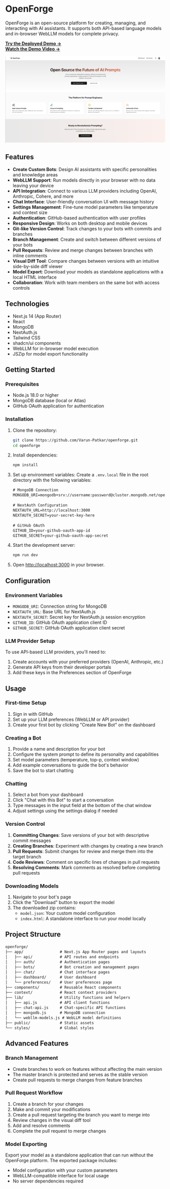 # OpenForge

OpenForge is an open-source platform for creating, managing, and interacting with AI assistants. It supports both API-based language models and in-browser WebLLM models for complete privacy.

**[Try the Deployed Demo →](https://openforge.vercel.app/)**  
**[Watch the Demo Video →](https://youtu.be/xFzvdjYmjEE)**

![OpenForge Dashboard](/public/screenshot-dashboard.png)

## Features

- **Create Custom Bots**: Design AI assistants with specific personalities and knowledge areas
- **WebLLM Support**: Run models directly in your browser with no data leaving your device
- **API Integration**: Connect to various LLM providers including OpenAI, Anthropic, Cohere, and more
- **Chat Interface**: User-friendly conversation UI with message history
- **Settings Management**: Fine-tune model parameters like temperature and context size
- **Authentication**: GitHub-based authentication with user profiles
- **Responsive Design**: Works on both desktop and mobile devices
- **Git-like Version Control**: Track changes to your bots with commits and branches
- **Branch Management**: Create and switch between different versions of your bots
- **Pull Requests**: Review and merge changes between branches with inline comments
- **Visual Diff Tool**: Compare changes between versions with an intuitive side-by-side diff viewer
- **Model Export**: Download your models as standalone applications with a local HTML interface
- **Collaboration**: Work with team members on the same bot with access controls

## Technologies

- Next.js 14 (App Router)
- React
- MongoDB
- NextAuth.js
- Tailwind CSS
- shadcn/ui components
- WebLLM for in-browser model execution
- JSZip for model export functionality

## Getting Started

### Prerequisites

- Node.js 18.0 or higher
- MongoDB database (local or Atlas)
- GitHub OAuth application for authentication

### Installation

1. Clone the repository:

   ```bash
   git clone https://github.com/Varun-Patkar/openforge.git
   cd openforge
   ```

2. Install dependencies:

   ```bash
   npm install
   ```

3. Set up environment variables:
   Create a `.env.local` file in the root directory with the following variables:

   ```
   # MongoDB Connection
   MONGODB_URI=mongodb+srv://username:password@cluster.mongodb.net/openforge

   # NextAuth Configuration
   NEXTAUTH_URL=http://localhost:3000
   NEXTAUTH_SECRET=your-secret-key-here

   # GitHub OAuth
   GITHUB_ID=your-github-oauth-app-id
   GITHUB_SECRET=your-github-oauth-app-secret
   ```

4. Start the development server:

   ```bash
   npm run dev
   ```

5. Open [http://localhost:3000](http://localhost:3000) in your browser.

## Configuration

### Environment Variables

- `MONGODB_URI`: Connection string for MongoDB
- `NEXTAUTH_URL`: Base URL for NextAuth.js
- `NEXTAUTH_SECRET`: Secret key for NextAuth.js session encryption
- `GITHUB_ID`: GitHub OAuth application client ID
- `GITHUB_SECRET`: GitHub OAuth application client secret

### LLM Provider Setup

To use API-based LLM providers, you'll need to:

1. Create accounts with your preferred providers (OpenAI, Anthropic, etc.)
2. Generate API keys from their developer portals
3. Add these keys in the Preferences section of OpenForge

## Usage

### First-time Setup

1. Sign in with GitHub
2. Set up your LLM preferences (WebLLM or API provider)
3. Create your first bot by clicking "Create New Bot" on the dashboard

### Creating a Bot

1. Provide a name and description for your bot
2. Configure the system prompt to define its personality and capabilities
3. Set model parameters (temperature, top-p, context window)
4. Add example conversations to guide the bot's behavior
5. Save the bot to start chatting

### Chatting

1. Select a bot from your dashboard
2. Click "Chat with this Bot" to start a conversation
3. Type messages in the input field at the bottom of the chat window
4. Adjust settings using the settings dialog if needed

### Version Control

1. **Committing Changes**: Save versions of your bot with descriptive commit messages
2. **Creating Branches**: Experiment with changes by creating a new branch
3. **Pull Requests**: Submit changes for review and merge them into the target branch
4. **Code Reviews**: Comment on specific lines of changes in pull requests
5. **Resolving Comments**: Mark comments as resolved before completing pull requests

### Downloading Models

1. Navigate to your bot's page
2. Click the "Download" button to export the model
3. The downloaded zip contains:
   - `model.json`: Your custom model configuration
   - `index.html`: A standalone interface to run your model locally

## Project Structure

```
openforge/
├── app/                # Next.js App Router pages and layouts
│   ├── api/            # API routes and endpoints
│   ├── auth/           # Authentication pages
│   ├── bots/           # Bot creation and management pages
│   ├── chat/           # Chat interface pages
│   ├── dashboard/      # User dashboard
│   └── preferences/    # User preferences page
├── components/         # Reusable React components
├── context/            # React context providers
├── lib/                # Utility functions and helpers
│   ├── api.js          # API client functions
│   ├── chat-api.js     # Chat-specific API functions
│   ├── mongodb.js      # MongoDB connection
│   └── webllm-models.js # WebLLM model definitions
├── public/             # Static assets
└── styles/             # Global styles
```

## Advanced Features

### Branch Management

- Create branches to work on features without affecting the main version
- The master branch is protected and serves as the stable version
- Create pull requests to merge changes from feature branches

### Pull Request Workflow

1. Create a branch for your changes
2. Make and commit your modifications
3. Create a pull request targeting the branch you want to merge into
4. Review changes in the visual diff tool
5. Add and resolve comments
6. Complete the pull request to merge changes

### Model Exporting

Export your model as a standalone application that can run without the OpenForge platform. The exported package includes:

- Model configuration with your custom parameters
- WebLLM-compatible interface for local usage
- No server dependencies required
